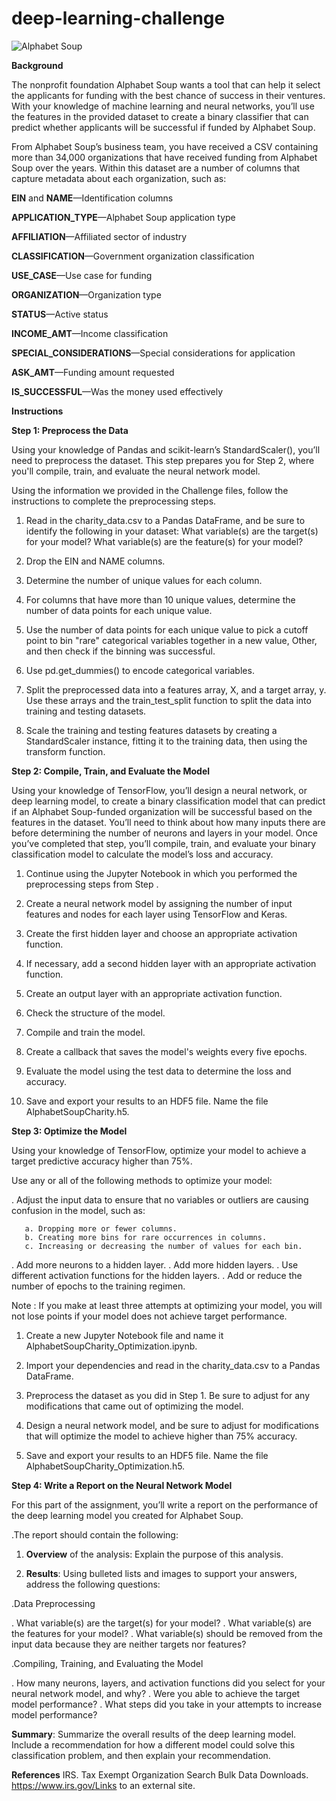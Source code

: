 # deep-learning-challenge

![Alphabet Soup](https://user-images.githubusercontent.com/111711194/215615678-1ad9272f-605c-4422-b280-6c5aeb1453dd.png)




**Background**



The nonprofit foundation Alphabet Soup wants a tool that can help it select the applicants for funding with the best chance of success in their ventures. With your knowledge of machine learning and neural networks, you’ll use the features in the provided dataset to create a binary classifier that can predict whether applicants will be successful if funded by Alphabet Soup.

From Alphabet Soup’s business team, you have received a CSV containing more than 34,000 organizations that have received funding from Alphabet Soup over the years. Within this dataset are a number of columns that capture metadata about each organization, such as:


**EIN** and **NAME**—Identification columns

**APPLICATION_TYPE**—Alphabet Soup application type

**AFFILIATION**—Affiliated sector of industry

**CLASSIFICATION**—Government organization classification

**USE_CASE**—Use case for funding

**ORGANIZATION**—Organization type

**STATUS**—Active status

**INCOME_AMT**—Income classification

**SPECIAL_CONSIDERATIONS**—Special considerations for application

**ASK_AMT**—Funding amount requested

**IS_SUCCESSFUL**—Was the money used effectively


**Instructions**

__Step 1: Preprocess the Data__


Using your knowledge of Pandas and scikit-learn’s StandardScaler(), you’ll need to preprocess the dataset. This step prepares you for Step 2, where you'll compile, train, and evaluate the neural network model.

Using the information we provided in the Challenge files, follow the instructions to complete the preprocessing steps.

1. Read in the charity_data.csv to a Pandas DataFrame, and be sure to identify the following in your dataset:
What variable(s) are the target(s) for your model?
What variable(s) are the feature(s) for your model?
2. Drop the EIN and NAME columns.

3. Determine the number of unique values for each column.

4. For columns that have more than 10 unique values, determine the number of data points for each unique value.

5. Use the number of data points for each unique value to pick a cutoff point to bin "rare" categorical variables together in a new value, Other, and then check if the binning was successful.

6. Use pd.get_dummies() to encode categorical variables.

7. Split the preprocessed data into a features array, X, and a target array, y. Use these arrays and the train_test_split function to split the data into training and testing datasets.

8. Scale the training and testing features datasets by creating a StandardScaler instance, fitting it to the training data, then using the transform function.


__Step 2: Compile, Train, and Evaluate the Model__


Using your knowledge of TensorFlow, you’ll design a neural network, or deep learning model, to create a binary classification model that can predict if an Alphabet Soup-funded organization will be successful based on the features in the dataset. You’ll need to think about how many inputs there are before determining the number of neurons and layers in your model. Once you’ve completed that step, you’ll compile, train, and evaluate your binary classification model to calculate the model’s loss and accuracy.

  1. Continue using the Jupyter Notebook in which you performed the preprocessing steps from Step .

  2.  Create a neural network model by assigning the number of input features and nodes for each layer using TensorFlow and Keras.

  3.  Create the first hidden layer and choose an appropriate activation function.

  4.  If necessary, add a second hidden layer with an appropriate activation function.

  5.  Create an output layer with an appropriate activation function.

  6.  Check the structure of the model.

  7.  Compile and train the model.

  8.  Create a callback that saves the model's weights every five epochs.

  9.  Evaluate the model using the test data to determine the loss and accuracy.

  10. Save and export your results to an HDF5 file. Name the file AlphabetSoupCharity.h5.

__Step 3: Optimize the Model__

Using your knowledge of TensorFlow, optimize your model to achieve a target predictive accuracy higher than 75%.

Use any or all of the following methods to optimize your model:

.  Adjust the input data to ensure that no variables or outliers are causing confusion in the model, such as:
       
       a. Dropping more or fewer columns.
       b. Creating more bins for rare occurrences in columns.
       c. Increasing or decreasing the number of values for each bin.
   
.  Add more neurons to a hidden layer.
.  Add more hidden layers.
.  Use different activation functions for the hidden layers.
.  Add or reduce the number of epochs to the training regimen.   


Note : If you make at least three attempts at optimizing your model, you will not lose points if your model does not achieve target performance.

  1. Create a new Jupyter Notebook file and name it AlphabetSoupCharity_Optimization.ipynb.

  2. Import your dependencies and read in the charity_data.csv to a Pandas DataFrame.

  3. Preprocess the dataset as you did in Step 1. Be sure to adjust for any modifications that came out of optimizing the model.

  4. Design a neural network model, and be sure to adjust for modifications that will optimize the model to achieve higher than 75% accuracy.

  5. Save and export your results to an HDF5 file. Name the file AlphabetSoupCharity_Optimization.h5.


__Step 4: Write a Report on the Neural Network Model__

For this part of the assignment, you’ll write a report on the performance of the deep learning model you created for Alphabet Soup.

.The report should contain the following:

  1. **Overview** of the analysis: Explain the purpose of this analysis.

  2. **Results**: Using bulleted lists and images to support your answers, address the following questions:

.Data Preprocessing

  . What variable(s) are the target(s) for your model?
  . What variable(s) are the features for your model?
  . What variable(s) should be removed from the input data because they are neither targets nor features?


.Compiling, Training, and Evaluating the Model

   . How many neurons, layers, and activation functions did you select for your neural network model, and why?
   . Were you able to achieve the target model performance?
   . What steps did you take in your attempts to increase model performance?


**Summary**: Summarize the overall results of the deep learning model. Include a recommendation for how a different model could solve this classification problem, and then explain your recommendation.


**References**
IRS. Tax Exempt Organization Search Bulk Data Downloads. https://www.irs.gov/Links to an external site.


